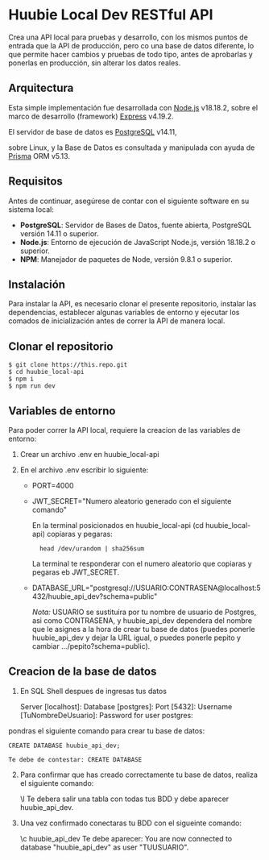 # Huubie Local Dev RESTful API

Crea una API local para pruebas y desarrollo, con los mismos puntos de
entrada que la API de producción, pero co una base de datos diferente,
lo que permite hacer cambios y pruebas de todo tipo, antes de aprobarlas
y ponerlas en producción, sin alterar los datos reales.

## Arquitectura

Esta simple implementación fue desarrollada con [Node.js](https://nodejs.org)
v18.18.2, sobre el marco de desarrollo (framework)
[Express](https://expressjs.com) v4.19.2.

El servidor de base de datos es [PostgreSQL](https://postgresql.org) v14.11,

sobre Linux, y la Base de Datos es consultada y manipulada con ayuda de
[Prisma](https://prisma.io) ORM v5.13.

## Requisitos

Antes de continuar, asegúrese de contar con el siguiente software en su
sistema local:

- **PostgreSQL**: Servidor de Bases de Datos, fuente abierta, PostgreSQL
  versión 14.11 o superior.
- **Node.js**: Entorno de ejecución de JavaScript Node.js, versión 18.18.2
  o superior.
- **NPM**: Manejador de paquetes de Node, versión 9.8.1 o superior.

## Instalación

Para instalar la API, es necesario clonar el presente repositorio, instalar
las dependencias, establecer algunas variables de entorno y ejecutar los
comados de inicialización antes de correr la API de manera local.

## Clonar el repositorio

    $ git clone https://this.repo.git
    $ cd huubie_local-api
    $ npm i
    $ npm run dev

## Variables de entorno

Para poder correr la API local, requiere la creacion de las variables de
entorno:

1. Crear un archivo .env en huubie_local-api
2. En el archivo .env escribir lo siguiente:

    - PORT=4000
    
    - JWT_SECRET="Numero aleatorio generado con el siguiente comando"

        En la terminal posicionados en huubie_local-api (cd huubie_local-api) 
        copiaras y pegaras:

            head /dev/urandom | sha256sum
        
        La terminal te responderar con el numero aleatorio que copiaras y pegaras
        eb JWT_SECRET.

    - DATABASE_URL="postgresql://USUARIO:CONTRASENA@localhost:5432/huubie_api_dev?schema=public"

        *Nota:* USUARIO se sustituira por tu nombre de usuario de Postgres, asi como
        CONTRASENA, y huubie_api_dev dependera del nombre que le asignes a la hora de 
        crear tu base de datos (puedes ponerle huubie_api_dev y dejar la URL igual, o 
        puedes ponerle pepito y cambiar .../pepito?schema=public).

## Creacion de la base de datos

1. En SQL Shell despues de ingresas tus datos 

      Server [localhost]:
      Database [postgres]:
      Port [5432]:
      Username [TuNombreDeUsuario]:
      Password for user postgres:

  pondras el siguiente comando para crear tu base de datos:

    CREATE DATABASE huubie_api_dev;

    Te debe de contestar: CREATE DATABASE

2. Para confirmar que has creado correctamente tu base de datos, realiza el 
   siguiente comando:

    \l
    Te debera salir una tabla con todas tus BDD y debe aparecer huubie_api_dev.

3. Una vez confirmado conectaras tu BDD con el sigueinte comando:

    \c huubie_api_dev
    Te debe aparecer: You are now connected to database "huubie_api_dev" 
    as user "TUUSUARIO".
